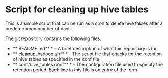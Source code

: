 # Script for cleaning up hive tables

This is a simple script that can be run as a cron to delete hive tables after a 
predetermined number of days.

The git repository contains the following files:
* ** README.md** * - A brief description of what this repository is for
* ** cleanup_hadoop.sh** * - The script file that checks for the retention of hive tables as specified in the conf file
* ** conf/hive_tables.conf** * - The configuration file used to specify the retention period. Each line in this file is an entry of the form

